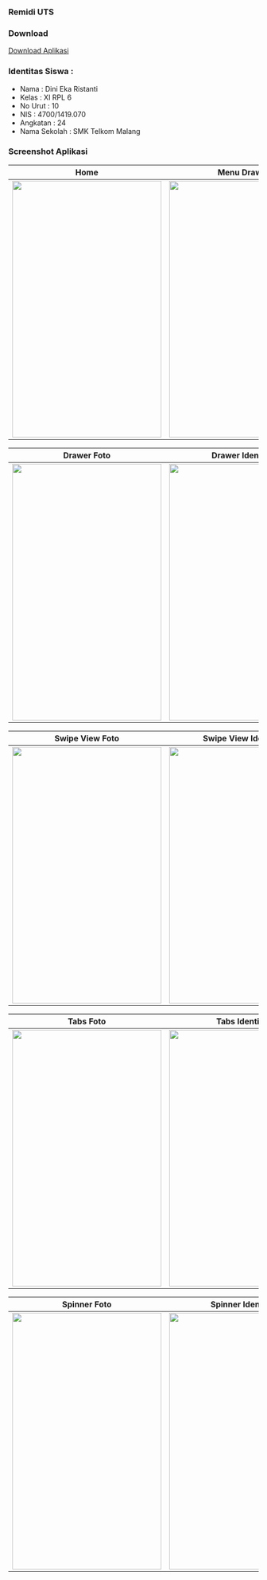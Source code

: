 ### Remidi UTS

### Download
[Download Aplikasi](https://drive.google.com/file/d/0B36Y2xO8CvzlNkVwanpJSUw3Xzg/view?usp=sharing)

### Identitas Siswa :
* Nama          : Dini Eka Ristanti
* Kelas         : XI RPL 6
* No Urut       : 10
* NIS           : 4700/1419.070
* Angkatan      : 24
* Nama Sekolah  : SMK Telkom Malang

### Screenshot Aplikasi
Home | Menu Drawer
------------ | -------------
<img src="https://user-images.githubusercontent.com/22124865/26861583-176061e2-4b6f-11e7-888c-226d1233b57c.jpg" width="300" height="515" />|<img src="https://user-images.githubusercontent.com/22124865/26861584-17975292-4b6f-11e7-95fc-8eed457c9d6f.png" width="300" height="515" />

Drawer Foto | Drawer Identitas
------------ | -------------
<img src="https://user-images.githubusercontent.com/22124865/26861585-17981088-4b6f-11e7-985a-399bb4a22bb2.png" width="300" height="515" />|<img src="https://user-images.githubusercontent.com/22124865/26861588-17c67fb8-4b6f-11e7-8e49-15b4324b1fae.png" width="300" height="515" />

Swipe View Foto | Swipe View Identitas
------------ | -------------
<img src="https://user-images.githubusercontent.com/22124865/26861586-17c2a62c-4b6f-11e7-8f70-4c11fd149adb.jpg" width="300" height="515" />|<img src="https://user-images.githubusercontent.com/22124865/26861587-17c4759c-4b6f-11e7-8684-f753c6bb22d6.jpg" width="300" height="515" />

Tabs Foto | Tabs Identitas
------------ | -------------
<img src="https://user-images.githubusercontent.com/22124865/26861589-17d8c394-4b6f-11e7-9231-b2dc0c2b2f35.jpg" width="300" height="515" />|<img src="https://user-images.githubusercontent.com/22124865/26861591-181c896c-4b6f-11e7-830e-7381dc752450.jpg" width="300" height="515" />

Spinner Foto | Spinner Identitas
------------ | -------------
<img src="https://user-images.githubusercontent.com/22124865/26861592-181d5c7a-4b6f-11e7-9927-6c492e169af0.jpg" width="300" height="515" />|<img src="https://user-images.githubusercontent.com/22124865/26861661-7bc6277a-4b6f-11e7-9546-7f348cf42237.png" width="300" height="515" />
